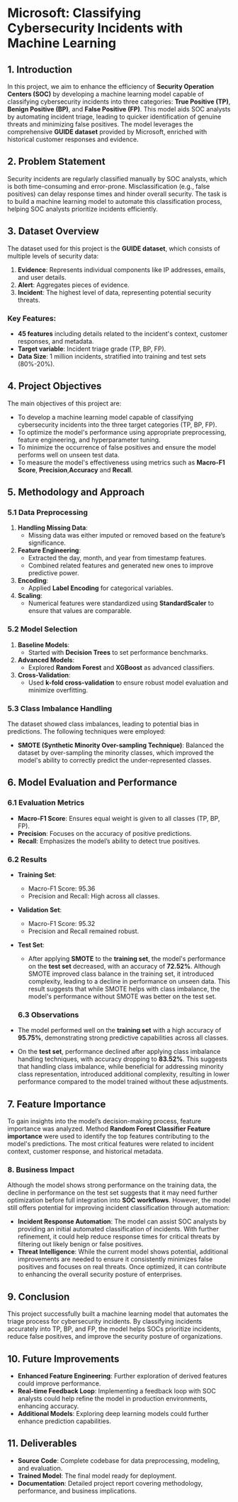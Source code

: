 # **Microsoft: Classifying Cybersecurity Incidents with Machine Learning**

## **1\. Introduction**

In this project, we aim to enhance the efficiency of **Security Operation Centers (SOC)** by developing a machine learning model capable of classifying cybersecurity incidents into three categories: **True Positive (TP)**, **Benign Positive (BP)**, and **False Positive (FP)**. This model aids SOC analysts by automating incident triage, leading to quicker identification of genuine threats and minimizing false positives. The model leverages the comprehensive **GUIDE dataset** provided by Microsoft, enriched with historical customer responses and evidence.

## **2\. Problem Statement**

Security incidents are regularly classified manually by SOC analysts, which is both time-consuming and error-prone. Misclassification (e.g., false positives) can delay response times and hinder overall security. The task is to build a machine learning model to automate this classification process, helping SOC analysts prioritize incidents efficiently.

## **3\. Dataset Overview**

The dataset used for this project is the **GUIDE dataset**, which consists of multiple levels of security data:

1. **Evidence**: Represents individual components like IP addresses, emails, and user details.  
2. **Alert**: Aggregates pieces of evidence.  
3. **Incident**: The highest level of data, representing potential security threats.

### **Key Features:**

* **45 features** including details related to the incident's context, customer responses, and metadata.  
* **Target variable**: Incident triage grade (TP, BP, FP).  
* **Data Size**: 1 million incidents, stratified into training and test sets (80%-20%).

## **4\. Project Objectives**

The main objectives of this project are:

* To develop a machine learning model capable of classifying cybersecurity incidents into the three target categories (TP, BP, FP).  
* To optimize the model's performance using appropriate preprocessing, feature engineering, and hyperparameter tuning.  
* To minimize the occurrence of false positives and ensure the model performs well on unseen test data.  
* To measure the model's effectiveness using metrics such as **Macro-F1 Score**, **Precision**,**Accuracy** and **Recall**.

## **5\. Methodology and Approach**

### **5.1 Data Preprocessing**

1. **Handling Missing Data**:  
   * Missing data was either imputed or removed based on the feature’s significance.  
2. **Feature Engineering**:  
   * Extracted the day, month, and year from timestamp features.  
   * Combined related features and generated new ones to improve predictive power.  
3. **Encoding**:  
   * Applied **Label Encoding** for categorical variables.  
4. **Scaling**:  
   * Numerical features were standardized using **StandardScaler** to ensure that values are comparable.

### **5.2 Model Selection**

1. **Baseline Models**:  
   * Started with **Decision Trees** to set performance benchmarks.  
2. **Advanced Models**:  
   * Explored **Random Forest** and **XGBoost** as advanced classifiers.  
3. **Cross-Validation**:  
   * Used **k-fold cross-validation** to ensure robust model evaluation and minimize overfitting.

### **5.3 Class Imbalance Handling**

The dataset showed class imbalances, leading to potential bias in predictions. The following techniques were employed:

* **SMOTE (Synthetic Minority Over-sampling Technique)**: Balanced the dataset by over-sampling the minority classes, which improved the model's ability to correctly predict the under-represented classes.

## 

## 

## **6\. Model Evaluation and Performance**

### 

### **6.1 Evaluation Metrics**

* **Macro-F1 Score**: Ensures equal weight is given to all classes (TP, BP, FP).  
* **Precision**: Focuses on the accuracy of positive predictions.  
* **Recall**: Emphasizes the model’s ability to detect true positives.

### **6.2 Results**

* **Training Set**:  
  * Macro-F1 Score: 95.36  
  * Precision and Recall: High across all classes.  
* **Validation Set**:  
  * Macro-F1 Score: 95.32  
  * Precision and Recall remained robust.  
* **Test Set**:  
  * After applying **SMOTE** to the **training set**, the model's performance on the **test set** decreased, with an accuracy of **72.52%**. Although SMOTE improved class balance in the training set, it introduced complexity, leading to a decline in performance on unseen data. This result suggests that while SMOTE helps with class imbalance, the model's performance without SMOTE was better on the test set.

  ### **6.3 Observations**

* The model performed well on the **training set** with a high accuracy of **95.75%**, demonstrating strong predictive capabilities across all classes.  
* On the **test set**, performance declined after applying class imbalance handling techniques, with accuracy dropping to **83.52%**. This suggests that handling class imbalance, while beneficial for addressing minority class representation, introduced additional complexity, resulting in lower performance compared to the model trained without these adjustments.


## 

## **7\. Feature Importance**

To gain insights into the model’s decision-making process, feature importance was analyzed. Method **Random Forest Classifier Feature importance** were used to identify the top features contributing to the model's predictions. The most critical features were related to incident context, customer response, and historical metadata.

### **8\. Business Impact**

Although the model shows strong performance on the training data, the decline in performance on the test set suggests that it may need further optimization before full integration into **SOC workflows**. However, the model still offers potential for improving incident classification through automation:

* **Incident Response Automation**: The model can assist SOC analysts by providing an initial automated classification of incidents. With further refinement, it could help reduce response times for critical threats by filtering out likely benign or false positives.  
* **Threat Intelligence**: While the current model shows potential, additional improvements are needed to ensure it consistently minimizes false positives and focuses on real threats. Once optimized, it can contribute to enhancing the overall security posture of enterprises.

## **9\. Conclusion**

This project successfully built a machine learning model that automates the triage process for cybersecurity incidents. By classifying incidents accurately into TP, BP, and FP, the model helps SOCs prioritize incidents, reduce false positives, and improve the security posture of organizations.

## **10\. Future Improvements**

* **Enhanced Feature Engineering**: Further exploration of derived features could improve performance.  
* **Real-time Feedback Loop**: Implementing a feedback loop with SOC analysts could help refine the model in production environments, enhancing accuracy.  
* **Additional Models**: Exploring deep learning models could further enhance prediction capabilities.

## **11\. Deliverables**

* **Source Code**: Complete codebase for data preprocessing, modeling, and evaluation.  
* **Trained Model**: The final model ready for deployment.  
* **Documentation**: Detailed project report covering methodology, performance, and business implications.

